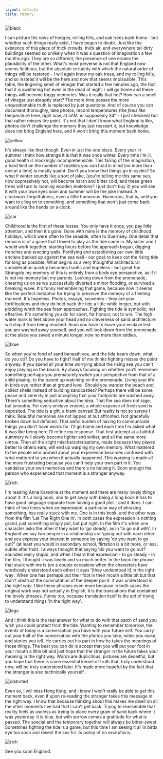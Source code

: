 ```yaml
---
layout: article
title: Memory
---
```


![black](/images/hk/black-min.jpg)

I can picture the rows of hedges, rolling hills, and oak trees back home - but whether such things really exist, I have begun to doubt. Just like the existence of this place of thick crowds, thick air, and everywhere tall dirty buildings seemed so unlikely when it was a question of imagination a few months ago. They are so different, the presence of one erodes the plausibility of the other. What's most perverse is not that England now seems fictitious, but the absolute certainty with which the natural order of things will be restored - I will again know my oak trees, and my rolling hills, and so instead it will be the here and now that seems implausible. This table, the lingering smell of vinegar that started a few minutes ago, the fact that it is sweltering hot even in the dead of night. I will go home and these things will become foggy memories. Was it really that hot? How can a smell of vinegar just abruptly start? The more time passes the more unquestionable truth is replaced by just questions. And of course you can document thoroughly, take photos, record temperatures (the _feels like_ temperature here, right now, at 5AM, is supposedly 34° - I just checked) but that rather misses the point. It's not that I don't know what England is like, photos don't challenge the memory they just reassert it, but knowledge does not bring England here, and it won't bring this moment back home.

![yellow](/images/hk/yellow-min.jpg)

It's always like that though. Even in just the one place. Every year in summer I think how strange it is that it was once winter. Every time I'm ill, good health is mockingly incomprehensible. This failing of the imagination, a hard limit on the number of realities you can hold in mind (no more than one at a time) is mostly quaint. Don't you know that things go in cycles? So what if winter sounds like a sort of joke, (you're telling me this same sun, now oppressively hot, will become harsh and bitter cold, and these green trees will turn to looming wooden skeletons? I just don't buy it) you will see it with your own eyes soon and summer will be the joke instead. A clockwork forgetfulness, even a little humorous. Humorous, that is, until you want to cling on to something, and something that won't just come back around like the hands on a clock.

![car](/images/hk/car-min.jpg)

Childhood is the first of these losses. You only have it once, you pay little attention, and then it's gone. Gone with mine is the memory of childhood holidays, which were often to the seaside, often to Guernsey. One detail that remains is of a game that I loved to play as the tide came in. My sister and I would work together, starting hours before the approach begun, digging trenches and erecting walls. Fortifying and establishing our own little enclave backed up against the sea wall - our goal: to keep out the rising tide for long as possible. What begins as a very thoughtful architectural consideration quickly becomes frantic and hopeless - but great fun. Strangely my memory of this is entirely from a birds eye perspective, as if it is not my memory but my parents. Looking down from the promenade, cheering us on as we successfully diverted a minor flooding, or survived a breaking wave. It's funny remembering that game, because now it seems like the perfect metaphor for trying to preserve the memory of a fleeting moment. It's hopeless. Photos, essays, souvenirs - they are your fortifications and they do hold back the tide a little while longer, but with plodding wrath the sea foam approaches. Fighting the tide is symbolic, not effective. It's something you do for sport, for honour, not to win. The high water mark is feet above your head and no cleverness of sand architecture will stop it from being reached. Soon you have to leave your enclave lest you are washed away yourself, and you will look down from the promenade at the place you saved a minute longer, now no more than eddies.

![blue](/images/hk/blue-min.jpg)

So when you're fond of sand beneath you, and the tide bears down, what do you do? Do you have to fight? Half of me thinks fighting misses the point anyway. If you spend all your time worrying about the rising sea you can't enjoy playing on the beach. By always focusing on whether you'll remember something perhaps you prematurely switch your perspective from that of a child playing, to the parent up watching on the promenade. Living your life in birds eye rather than at ground level. Should you wander the beach and collect shells instead of building sandcastles? Perhaps there will be some peace and serenity in just accepting that your footprints are washed away. There's something seductive about the idea. That the sea does not rage, but smooths. For every enclave eroded, a whole expanse of fresh sand is deposited. The tide is a gift, a blank canvas! But reality is not so serene I think. Beautiful memories are not lapped at but affronted. Not gracefully broken down but defaced. That awful burden of having to communicate things you don't have words for. I'll go home and each time I'm asked what it was like being here I'll refine my response. That first attempt at a faithful summary will slowly become tighter and wittier, and all the same more untrue. Then all the slight mischaracterisations, made because they played better to others ears, will end up warping my own memory. What mattered to the people who probed about your experience becomes confused with what mattered to you when it actually happened. This warping is made all the more frustrating because you can't help your own part in it. You vandalise your own memories and there's no helping it. Soon enough the person who experienced that moment is a stranger anyway.

![rich](/images/hk/rich-min.jpg)

I'm reading Anna Karenina at the moment and there are many lovely things about it. It's a long book, and to get away with being a long book it has to have good language separate from having a good plot - and it does. I can think of two times when an expression, a particular way of phrasing something, has really stuck with me. One is in this book, and the other was from the film 'Let The Right One In'. In both cases the expression is nothing grand, just something simply put, but put right. In the film it's when one character asks the other if they want to 'go steady', as in 'to go out with'. In England we say two people in a relationship are 'going out with each other' and you express your interest in someone by saying 'do you want to go out?' (at least you would in secondary school, flirtation is a bit more, or less, subtle after that). I always thought that saying 'do you want to go out?' sounded really stupid, and when I heard that expression - to go steady - in the film, I thought it was lovely and so much better. In the book the phrase that stuck with me is (on a couple occasions when the characters have wordlessly understood each other) it says '[they understood it] in the right way'. When one has perhaps put their foot in their mouth a little bit but that didn't obstruct the commutation of the deeper point. It was understood _in the right way_. I like these phrases even more because in both cases the original work was not actually in English, it is the translations that contained the lovely phrases. Funny too, because translation itself is the act of trying to understand things 'in the right way'.

![lego](/images/hk/lego-min.jpg)

And I think this is the real answer for what to do with that patch of sand you wish you could protect from the tide. Wanting to remember tomorrow, the events of today is a conversation you have with your future self. You carry out your half of the conversation with the photos you take, notes you make, and stories you tell. He carries out his part in how he takes the meanings of those things. The best you can do is accept that you will put your foot in your mouth a little bit and just hope that the stranger in the future takes your meaning in the right way. Words are duplicitous, pictures are deceitful, but you hope that there is some essential kernel of truth that, truly understood now, will be truly understood later. It's made more hopeful by the fact that the stranger is also technically yourself.

![distorted](/images/hk/distorted-min.jpg)

Even so, I will miss Hong Kong, and I know I won't really be able to get this moment back, even if upon re-reading the stranger takes this message in the right way. I know that because thinking about this makes me dwell on all the other moments I've had that I can't get back. Trying to reassemble that reality feels as useless as trying to place every grain of sand back where it was yesterday. It is blue, but with sorrow comes a gratitude for what is passed. The special and the temporary together will always be bitter-sweet. Sometimes fighting the tide is a game, but this time I am seeing it all in birds eye too soon and resent the sea for its policy of no exceptions.

![rich](/images/hk/green-min.jpg)

See you soon England.
